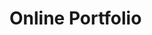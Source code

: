 # Online Portfolio

<a href="pdfs/Resume (4).pdf" class="image fit"><img src="images/marr_pic.jpg" alt=""></a>
